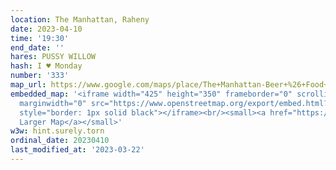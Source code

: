 ```yaml
---
location: The Manhattan, Raheny
date: 2023-04-10
time: '19:30'
end_date: ''
hares: PUSSY WILLOW
hash: I ♥ Monday
number: '333'
map_url: https://www.google.com/maps/place/The+Manhattan-Beer+%26+Food+Co/@53.3805683,-6.1793511,17z/data=!3m1!4b1!4m6!3m5!1s0x48670f8d1b7e8789:0xfa44d7c1c9e250c2!8m2!3d53.3805684!4d-6.1748664!16s%2Fg%2F11b75jh9j1
embedded_map: '<iframe width="425" height="350" frameborder="0" scrolling="no" marginheight="0"
  marginwidth="0" src="https://www.openstreetmap.org/export/embed.html?bbox=-6.1759552359581%2C53.37991740142866%2C-6.173589527606965%2C53.381285340461666&amp;layer=mapnik&amp;marker=53.380601376438285%2C-6.174772381782532"
  style="border: 1px solid black"></iframe><br/><small><a href="https://www.openstreetmap.org/?mlat=53.38060&amp;mlon=-6.17477#map=19/53.38060/-6.17477">View
  Larger Map</a></small>'
w3w: hint.surely.torn
ordinal_date: 20230410
last_modified_at: '2023-03-22'
---
```


